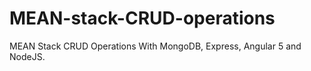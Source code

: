 # MEAN-stack-CRUD-operations
MEAN Stack CRUD Operations With MongoDB, Express, Angular 5 and NodeJS.
